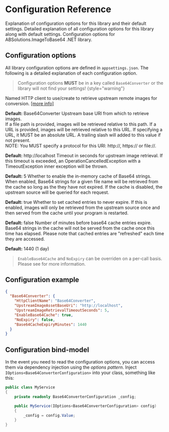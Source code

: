 # Configuration Reference

<link-summary>Explanation of configuration options for this library and their default settings.</link-summary>
<card-summary>Detailed explanation of all configuration options for this library along with default settings.</card-summary>
<web-summary>Configuration options for ABSolutions.ImageToBase64 .NET library.</web-summary>

## Configuration options

All library configuration options are defined in `appsettings.json`. The following is a detailed explanation of
each configuration option.

> Configuration options **MUST** be in a key called `Base64Converter` or the library will not find your settings!
> {style="warning"}

<deflist collapsible="true">
<def title="string:HttpClientName">
Named HTTP client to use/create to retrieve upstream remote images for conversion. <a href="HTTP-Client.md">[more info]</a>

**Default:** Base64Converter
</def>
<def title="string:UpstreamImageAssetBaseUri">
Upstream base URI from which to retrieve images.<br/>
If a file path is provided, images will be retrieved relative to this path. If a URL is provided, images will be retrieved relative to this URL. If specifying a URL, it MUST be an absolute URL. A trailing slash will added to this value if not present.<br/>
NOTE: You MUST specify a protocol for this URI: http://, https:// or file://.

**Default:** http://localhost
</def>
<def title="int:UpstreamImageRetrievalTimeoutSeconds">
Timeout in seconds for upstream image retrieval. If this timeout is exceeded, an OperationCancelledException with a TimeoutException inner exception will be thrown.

**Default:** 5
</def>
<def title="bool:EnableBase64Cache">
Whether to enable the in-memory cache of Base64 strings. When enabled, Base64 strings for a given file name will be retrieved from the cache so long as the they have not expired. If the cache is disabled, the upstream source will be queried for each request.

**Default:** true
</def>
<def title="bool:NoExpiry">
Whether to set cached entries to never expire. If this is enabled, images will only be retrieved from the upstream source once and then served from the cache until your program is restarted.

**Default:** false
</def>
<def title="int:Base64CacheExpiryMinutes">
Number of minutes before base64 cache entries expire. Base64 strings in the cache will not be served from the cache once this time has elapsed. Please note that cached entries are "refreshed" each time they are accessed.

**Default:** 1440 (1 day)
</def>
</deflist>

> `EnableBase64Cache` and `NoExpiry` can be overriden on a per-call basis. Please see [](Calling-the-Library.md) for more information.

## Configuration example

```json
{
  "Base64Converter": {
    "HttpClientName": "Base64Converter",
    "UpstreamImageAssetBaseUri": "http://localhost",
    "UpstreamImageRetrievalTimeoutSeconds": 5,
    "EnableBase64Cache": true,
    "NoExpiry": false,
    "Base64CacheExpiryMinutes": 1440
  }
}
```

## Configuration bind-model

In the event you need to read the configuration options, you can access them via dependency injection using the *options
pattern*. Inject `IOptions<Base64ConverterConfiguration>` into your class, something like this:

```c#
public class MyService
{
    private readonly Base64ConverterConfiguration _config;

    public MyService(IOptions<Base64ConverterConfiguration> config)
    {
        _config = config.Value;
    }
}
```
